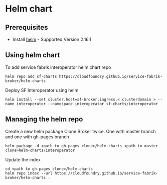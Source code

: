 # Helm chart

## Prerequisites

* Install [helm](https://helm.sh/docs/intro/install/) - Supported Version 2.16.1
## Using helm chart

To add service fabrik interoperator helm chart repo
```shell
helm repo add sf-charts https://cloudfoundry.github.io/service-fabrik-broker/helm-charts
```

Deploy SF Interoperator using helm
```shell
helm install --set cluster.host=sf-broker.ingress.< clusterdomain > --name interoperator --namespace interoperator sf-charts/interoperator
```

## Managing the helm repo

Create a new helm package
Clone Broker twice. One with master branch and one with gh-pages branch

```shell
helm package -d <path to gh-pages clone>/helm-charts <path to master clone>helm-charts/interoperator
```

Update the index

```shell
cd <path to gh-pages clone>/helm-charts
helm repo index --url https://cloudfoundry.github.io/service-fabrik-broker/helm-charts .
```